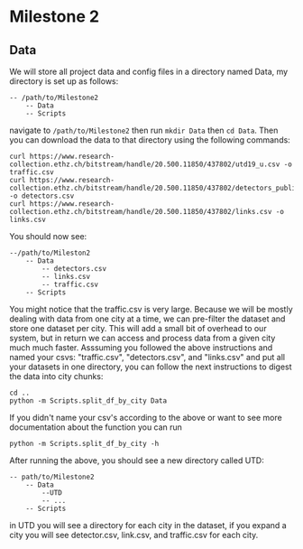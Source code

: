 # Milestone 2

## Data
We will store all project data and config files in a directory named Data, my directory is set up as follows:

    -- /path/to/Milestone2
        -- Data
        -- Scripts

navigate to `/path/to/Milestone2` then run `mkdir Data` then `cd Data`. Then you can download the data to that directory
using the following commands:

```
curl https://www.research-collection.ethz.ch/bitstream/handle/20.500.11850/437802/utd19_u.csv -o traffic.csv
curl https://www.research-collection.ethz.ch/bitstream/handle/20.500.11850/437802/detectors_public.csv -o detectors.csv
curl https://www.research-collection.ethz.ch/bitstream/handle/20.500.11850/437802/links.csv -o links.csv
```
You should now see:
    
    --/path/to/Mileston2
        -- Data
            -- detectors.csv
            -- links.csv
            -- traffic.csv
        -- Scripts

You might notice that the traffic.csv is very large.
Because we will be mostly dealing with data from one city at a time, we can pre-filter the dataset and store one dataset per 
city. This will add a small bit of overhead to our system, but in return we can access and process data from a given city
much much faster. Asssuming you followed the above instructions and named your csvs: "traffic.csv", "detectors.csv", 
and "links.csv" and put all your datasets in one directory, you can follow the next instructions to digest the data into
city chunks:

```
cd ..
python -m Scripts.split_df_by_city Data
```

If you didn't name your csv's according to the above or want to see more documentation about the function you can run
```
python -m Scripts.split_df_by_city -h
```

After running the above, you should see a new directory called UTD:

    -- path/to/Milestone2
        -- Data
            --UTD
            -- ...
        -- Scripts

in UTD you will see a directory for each city in the dataset, if you expand a city you will see 
detector.csv, link.csv, and traffic.csv for each city.
